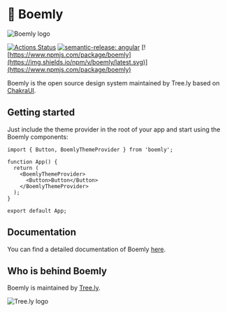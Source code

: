 # 🌳 Boemly

![Boemly logo](https://cdn.tree.ly/assets/v3/logo_boemly.svg)

[![Actions Status](https://github.com/treely/boemly/workflows/CI/badge.svg?branch=main)](https://github.com/treely/boemly/actions)
[![semantic-release: angular](https://img.shields.io/badge/semantic--release-angular-e10079?logo=semantic-release)](https://github.com/semantic-release/semantic-release)
[![https://www.npmjs.com/package/boemly](https://img.shields.io/npm/v/boemly/latest.svg)](https://www.npmjs.com/package/boemly)

Boemly is the open source design system maintained by Tree.ly based on
[ChakraUI](https://chakra-ui.com/).

## Getting started

Just include the theme provider in the root of your app and start using the Boemly components:

```tsx
import { Button, BoemlyThemeProvider } from 'boemly';

function App() {
  return (
    <BoemlyThemeProvider>
      <Button>Button</Button>
    </BoemlyThemeProvider>
  );
}

export default App;
```

## Documentation

You can find a detailed documentation of Boemly [here](https://boemly.tree.ly).

## Who is behind Boemly

Boemly is maintained by [Tree.ly](https://tree.ly).

![Tree.ly logo](https://cdn.tree.ly/assets/v3/logo_full_green.svg)
